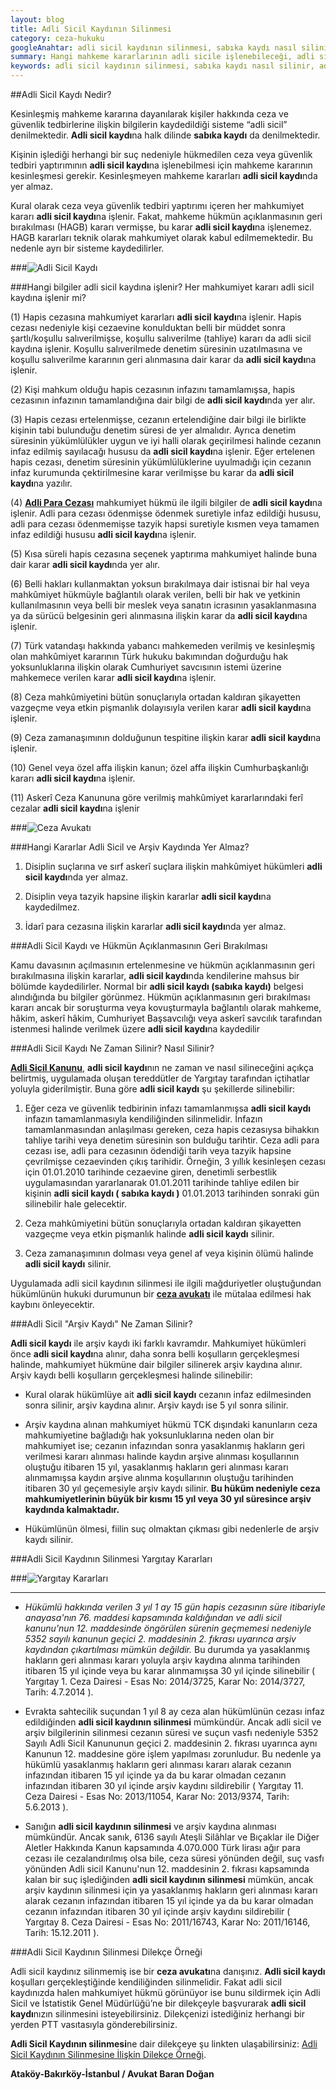 ```yaml
---
layout: blog
title: Adli Sicil Kaydının Silinmesi
category: ceza-hukuku
googleAnahtar: adli sicil kaydının silinmesi, sabıka kaydı nasıl silinir, adli sicil kaydı silme dilekçe örneği, Ceza avukatı, bakırköy avukat, ataköy avukat, 
summary: Hangi mahkeme kararlarının adli sicile işlenebileceği, adli sicil kaydının silinmesi, nasıl ve ne zaman adli sicil kaydı bilgilerinin silineceği, adli sicil kaydının silinmesine dair dilekçe örneğine kısaca yer verilmiştir.
keywords: adli sicil kaydının silinmesi, sabıka kaydı nasıl silinir, adli sicil kaydı silme dilekçe örneği, Ceza avukatı, bakırköy avukat, ataköy avukat, ağır ceza avukatı
---
```



##Adli Sicil Kaydı Nedir?


Kesinleşmiş mahkeme kararına dayanılarak kişiler hakkında ceza ve güvenlik tedbirlerine ilişkin bilgilerin kaydedildiği sisteme “adli sicil” denilmektedir. **Adli sicil kaydı**na halk dilinde **sabıka kaydı** da denilmektedir.

Kişinin işlediği herhangi bir suç nedeniyle hükmedilen ceza veya güvenlik tedbiri yaptırımının **adli sicil kaydı**na işlenebilmesi için mahkeme kararının kesinleşmesi gerekir. Kesinleşmeyen mahkeme kararları **adli sicil kaydı**nda yer almaz. 

Kural olarak ceza veya güvenlik tedbiri yaptırımı içeren her mahkumiyet kararı **adli sicil kaydı**na işlenir. Fakat, mahkeme hükmün açıklanmasının geri bırakılması (HAGB) kararı vermişse, bu karar **adli sicil kaydı**na işlenemez. HAGB kararları teknik olarak mahkumiyet olarak kabul edilmemektedir. Bu nedenle ayrı bir sisteme kaydedilirler.

###![Adli Sicil Kaydı](https://camo.githubusercontent.com/b98741a6baafa2e204f110778f86332a1e68e101/687474703a2f2f692e68697a6c69726573696d2e636f6d2f6e677a5a7a522e6a7067 "Adli Sicil Kaydının Silinmesi")

###Hangi bilgiler adli sicil kaydına işlenir? Her mahkumiyet kararı adli sicil kaydına işlenir mi?


(1) Hapis cezasına mahkumiyet kararları **adli sicil kaydı**na işlenir. Hapis cezası nedeniyle kişi cezaevine konulduktan belli bir müddet sonra şartlı/koşullu salıverilmişse, koşullu salıverilme (tahliye) kararı da adli sicil kaydına işlenir. Koşullu salıverilmede denetim süresinin uzatılmasına ve koşullu salıverilme kararının geri alınmasına dair karar da **adli sicil kaydı**na işlenir.

(2) Kişi mahkum olduğu hapis cezasının infazını tamamlamışsa, hapis cezasının infazının tamamlandığına dair bilgi de **adli sicil kaydı**nda yer alır.

(3) Hapis cezası ertelenmişse, cezanın ertelendiğine dair bilgi ile birlikte kişinin tabi bulunduğu denetim süresi de yer almalıdır.  Ayrıca denetim süresinin yükümlülükler uygun ve iyi halli olarak geçirilmesi halinde cezanın infaz edilmiş sayılacağı hususu da **adli sicil kaydı**na işlenir. Eğer ertelenen hapis cezası, denetim süresinin yükümlülüklerine uyulmadığı için cezanın infaz kurumunda çektirilmesine karar verilmişse bu karar da **adli sicil kaydı**na yazılır.

(4) [**Adli Para Cezası**](http://barandogan.av.tr/blog/ceza-hukuku/adli-para-cezasi.html) mahkumiyet hükmü ile ilgili bilgiler de **adli sicil kaydı**na işlenir. Adli para cezası ödenmişse ödenmek suretiyle infaz edildiği hususu, adli para cezası ödenmemişse tazyik hapsi suretiyle kısmen veya tamamen infaz edildiği hususu **adli sicil kaydı**na işlenir. 

(5) Kısa süreli hapis cezasına seçenek yaptırıma mahkumiyet halinde buna dair karar **adli sicil kaydı**nda yer alır.

(6) Belli hakları kullanmaktan yoksun bırakılmaya dair istisnai bir hal veya mahkûmiyet hükmüyle bağlantılı olarak verilen, belli bir hak ve yetkinin kullanılmasının veya belli bir meslek veya sanatın icrasının yasaklanmasına ya da sürücü belgesinin geri alınmasına ilişkin karar da **adli sicil kaydı**na işlenir.

 (7) Türk vatandaşı hakkında yabancı mahkemeden verilmiş ve kesinleşmiş olan mahkûmiyet kararının Türk hukuku bakımından doğurduğu hak yoksunluklarına ilişkin olarak Cumhuriyet savcısının istemi üzerine mahkemece verilen karar **adli sicil kaydı**na işlenir.
 
(8) Ceza mahkûmiyetini bütün sonuçlarıyla ortadan kaldıran şikayetten vazgeçme veya etkin pişmanlık dolayısıyla verilen karar **adli sicil kaydı**na işlenir.

(9) Ceza zamanaşımının dolduğunun tespitine ilişkin karar **adli sicil kaydı**na işlenir.

(10) Genel veya özel affa ilişkin kanun; özel affa ilişkin Cumhurbaşkanlığı kararı **adli sicil kaydı**na işlenir.

(11) Askerî Ceza Kanununa göre verilmiş mahkûmiyet kararlarındaki ferî cezalar **adli sicil kaydı**na işlenir


###![Ceza Avukatı](https://camo.githubusercontent.com/4f13bbc78c36fcee083b0278cbe9e789ae42bd96/687474703a2f2f692e68697a6c69726573696d2e636f6d2f6f395a4f47522e6a7067 "Ceza Avukatı")



###Hangi Kararlar Adli Sicil ve Arşiv Kaydında Yer Almaz?


1) Disiplin suçlarına ve sırf askerî suçlara ilişkin mahkûmiyet hükümleri **adli sicil kaydı**nda yer almaz.

2) Disiplin veya tazyik hapsine ilişkin kararlar **adli sicil kaydı**na kaydedilmez.

3) İdarî para cezasına ilişkin kararlar **adli sicil kaydı**nda yer almaz.

###Adli Sicil Kaydı ve Hükmün Açıklanmasının Geri Bırakılması

Kamu davasının açılmasının ertelenmesine ve hükmün açıklanmasının geri bırakılmasına ilişkin
kararlar, **adli sicil kaydı**nda kendilerine mahsus bir bölümde kaydedilirler. Normal bir **adli sicil kaydı (sabıka kaydı)** belgesi alındığında bu bilgiler görünmez. Hükmün açıklanmasının geri bırakılması kararı ancak bir soruşturma veya kovuşturmayla bağlantılı olarak mahkeme, hâkim, askerî hâkim, Cumhuriyet Başsavcılığı veya askerî savcılık tarafından istenmesi halinde verilmek üzere **adli sicil kaydı**na kaydedilir


###Adli Sicil Kaydı Ne Zaman Silinir? Nasıl Silinir?


[**Adli Sicil Kanunu**](http://www.adlisicil.adalet.gov.tr/pdf/Kanun.pdf), **adli sicil kaydı**nın ne zaman ve nasıl silineceğini açıkça belirtmiş, uygulamada oluşan tereddütler de Yargıtay tarafından içtihatlar yoluyla giderilmiştir. Buna göre **adli sicil kaydı** şu şekillerde silinebilir: 



1) Eğer ceza ve güvenlik tedbirinin infazı tamamlanmışsa **adli sicil kaydı** infazın tamamlanmasıyla kendiliğinden silinmelidir. İnfazın tamamlanmasından anlaşılması gereken, ceza hapis cezasıysa bihakkın tahliye tarihi veya denetim süresinin son bulduğu tarihtir. Ceza adli para cezası ise, adli para cezasının ödendiği tarih veya tazyik hapsine çevrilmişse cezaevinden çıkış tarihidir. Örneğin, 3 yıllık kesinleşen cezası için 01.01.2010 tarihinde cezaevine giren, denetimli serbestlik uygulamasından yararlanarak 01.01.2011 tarihinde tahliye edilen bir kişinin **adli sicil kaydı ( sabıka kaydı )** 01.01.2013 tarihinden sonraki gün silinebilir hale gelecektir.

2) Ceza mahkûmiyetini bütün sonuçlarıyla ortadan kaldıran şikayetten vazgeçme veya etkin pişmanlık halinde **adli sicil kaydı** silinir.

3) Ceza zamanaşımının dolması veya genel af veya kişinin ölümü halinde **adli sicil kaydı** silinir.

Uygulamada adli sicil kaydının silinmesi ile ilgili mağduriyetler oluştuğundan hükümlünün hukuki durumunun bir [**ceza avukatı**](http://barandogan.av.tr/blog/ceza-hukuku/ceza-avukatinin-islevi.html) ile mütalaa edilmesi hak kaybını önleyecektir.

###Adli Sicil "Arşiv Kaydı" Ne Zaman Silinir?

**Adli sicil kaydı** ile arşiv kaydı iki farklı kavramdır. Mahkumiyet hükümleri önce **adli sicil kaydı**na alınır, daha sonra belli koşulların gerçekleşmesi halinde, mahkumiyet hükmüne dair bilgiler silinerek arşiv kaydına alınır. Arşiv kaydı belli koşulların gerçekleşmesi halinde silinebilir:

* Kural olarak hükümlüye ait **adli sicil kaydı** cezanın infaz edilmesinden sonra silinir, arşiv kaydına alınır. Arşiv kaydı ise 5 yıl sonra silinir. 

* Arşiv kaydına alınan mahkumiyet hükmü TCK dışındaki kanunların ceza mahkumiyetine bağladığı hak yoksunluklarına neden olan bir mahkumiyet ise; cezanın infazından sonra yasaklanmış hakların geri verilmesi kararı alınması halinde kaydın arşive alınması koşullarının oluştuğu itibaren 15 yıl, yasaklanmış hakların geri alınması kararı alınmamışsa kaydın arşive alınma koşullarının oluştuğu tarihinden itibaren 30 yıl geçemesiyle arşiv kaydı silinir. **Bu hüküm nedeniyle ceza mahkumiyetlerinin büyük bir kısmı 15 yıl veya 30 yıl süresince arşiv kaydında kalmaktadır.**

* Hükümlünün ölmesi, fiilin suç olmaktan çıkması gibi nedenlerle de arşiv kaydı silinir.

###Adli Sicil Kaydının Silinmesi Yargıtay Kararları       

###![Yargıtay Kararları](https://camo.githubusercontent.com/2be050aa667abd3bc8a34e3fc9904851c84d4105/687474703a2f2f692e68697a6c69726573696d2e636f6d2f5a5672796e612e6a7067 "Adli Sicil Kaydı Yargıtay Kararları")

----

* *Hükümlü hakkında verilen 3 yıl 1 ay 15 gün hapis cezasının süre itibariyle anayasa'nın 76. maddesi kapsamında kaldığından ve adli sicil kanunu'nun 12. maddesinde öngörülen sürenin geçmemesi nedeniyle 5352 sayılı kanunun geçici 2. maddesinin 2. fıkrası uyarınca arşiv kaydından çıkartılması mümkün değildir.* Bu durumda ya yasaklanmış hakların geri alınması kararı yoluyla arşiv kaydına alınma tarihinden itibaren 15 yıl içinde veya bu karar alınmamışsa 30 yıl içinde silinebilir ( Yargıtay 1. Ceza Dairesi - Esas No: 2014/3725, Karar No: 2014/3727, Tarih: 4.7.2014 ).


* Evrakta sahtecilik suçundan 1 yıl 8 ay ceza alan hükümlünün cezası infaz edildiğinden **adli sicil kaydının silinmesi** mümkündür. Ancak adli sicil ve arşiv bilgilerinin silinmesi cezanın süresi ve suçun vasfı nedeniyle 5352 Sayılı Adli Sicil Kanununun geçici 2. maddesinin 2. fıkrası uyarınca aynı Kanunun 12. maddesine göre işlem yapılması zorunludur. Bu nedenle ya hükümlü yasaklanmış hakların geri alınması kararı alarak cezanın infazından itibaren 15 yıl içinde ya da bu karar olmadan cezanın infazından itibaren 30 yıl içinde arşiv kaydını sildirebilir ( Yargıtay 11. Ceza Dairesi - Esas No: 2013/11054, Karar No: 2013/9374, Tarih: 5.6.2013 ).


* Sanığın **adli sicil kaydının silinmesi** ve arşiv kaydına alınması mümkündür. Ancak sanık, 6136 sayılı Ateşli Silâhlar ve Bıçaklar ile Diğer Aletler Hakkında Kanun kapsamında 4.070.000 Türk lirası ağır para cezası ile cezalandırılmış olsa bile, ceza süresi yönünden değil, suç vasfı yönünden Adli sicil Kanunu'nun 12. maddesinin 2. fıkrası kapsamında kalan bir suç işlediğinden **adli sicil kaydının silinmesi** mümkün, ancak arşiv kaydının silinmesi için ya yasaklanmış hakların geri alınması kararı alarak cezanın infazından itibaren 15 yıl içinde ya da bu karar olmadan cezanın infazından itibaren 30 yıl içinde arşiv kaydını sildirebilir ( Yargıtay 8. Ceza Dairesi - Esas No: 2011/16743, Karar No: 2011/16146, Tarih: 15.12.2011 ).







###Adli Sicil Kaydının Silinmesi Dilekçe Örneği


Adli sicil kaydınız silinmemiş ise bir **ceza avukatı**na danışınız. **Adli sicil kaydı** koşulları gerçekleştiğinde kendiliğinden silinmelidir. Fakat adli sicil kaydınızda halen mahkumiyet hükmü görünüyor ise bunu sildirmek için Adli Sicil ve İstatistik Genel Müdürlüğü’ne bir dilekçeyle başvurarak **adli sicil kaydı**nızın silinmesini isteyebilirsiniz. Dilekçenizi istediğiniz herhangi bir yerden PTT vasıtasıyla gönderebilirsiniz. 

**Adli Sicil Kaydının silinmesi**ne dair dilekçeye şu linkten ulaşabilirsiniz: [Adli Sicil Kaydının Silinmesine İlişkin Dilekçe Örneği](http://barandogan.av.tr/blog/ceza-hukuku/adli-sicil-kaydinin-silinmesi-dilekce-ornegi1.html). 


**Ataköy-Bakırköy-İstanbul / Avukat Baran Doğan**

